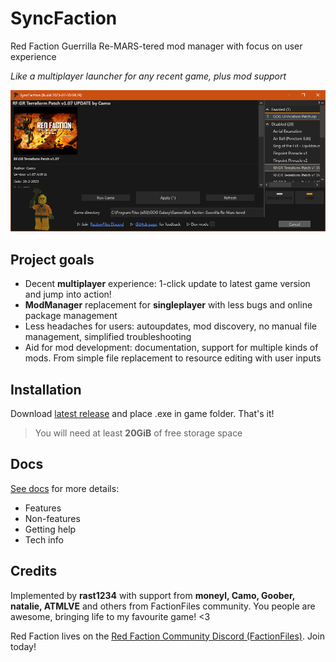 # SyncFaction

Red Faction Guerrilla Re-MARS-tered mod manager with focus on user experience

*Like a multiplayer launcher for any recent game, plus mod support*

![screenshot](docs/screenshot.png)

## Project goals

* Decent **multiplayer** experience: 1-click update to latest game version and jump into action!
* **ModManager** replacement for **singleplayer** with less bugs and online package management
* Less headaches for users: autoupdates, mod discovery, no manual file management, simplified troubleshooting
* Aid for mod development: documentation, support for multiple kinds of mods. From simple file replacement to resource editing with user inputs

## Installation

Download [latest release](TODO) and place .exe in game folder. That's it!

> You will need at least **20GiB** of free storage space

## Docs

[See docs](TODO) for more details:

* Features
* Non-features
* Getting help
* Tech info

## Credits

Implemented by **rast1234** with support from **moneyl, Camo, Goober, natalie, ATMLVE** and others from FactionFiles community. You people are awesome, bringing life to my favourite game! <3

Red Faction lives on the [Red Faction Community Discord (FactionFiles)](https://discord.gg/factionfiles). Join today!
